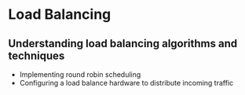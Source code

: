 # Load Balancing
## Understanding load balancing algorithms and techniques
* Implementing round robin scheduling
* Configuring a load balance hardware to distribute incoming traffic
